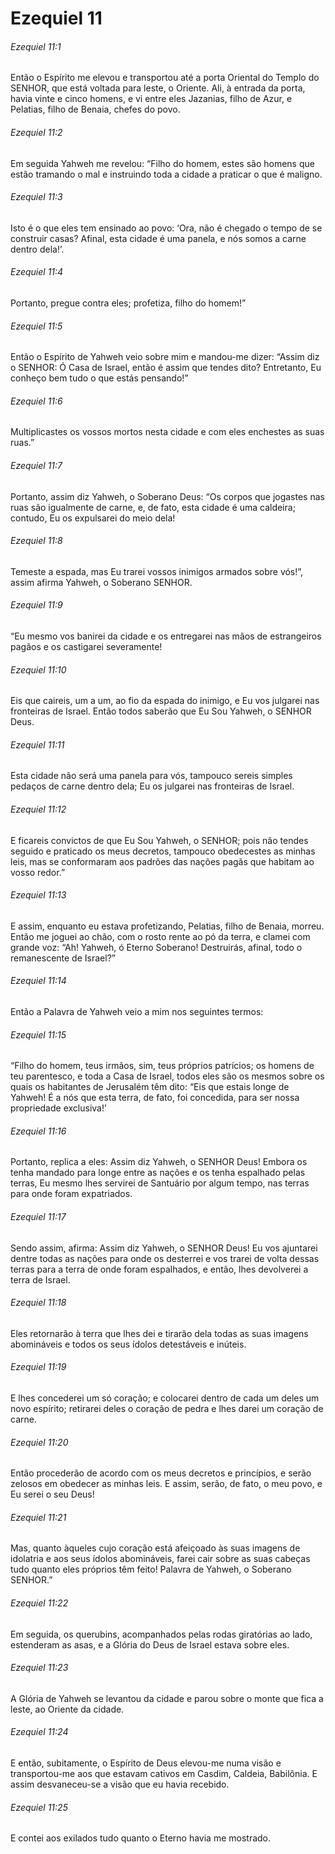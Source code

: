 # Ezequiel 11

###### Ezequiel 11:1

Então o Espírito me elevou e transportou até a porta Oriental do Templo do SENHOR, que está voltada para leste, o Oriente. Ali, à entrada da porta, havia vinte e cinco homens, e vi entre eles Jazanias, filho de Azur, e Pelatias, filho de Benaia, chefes do povo.

###### Ezequiel 11:2

Em seguida Yahweh me revelou: “Filho do homem, estes são homens que estão tramando o mal e instruindo toda a cidade a praticar o que é maligno.

###### Ezequiel 11:3

Isto é o que eles tem ensinado ao povo: ‘Ora, não é chegado o tempo de se construir casas? Afinal, esta cidade é uma panela, e nós somos a carne dentro dela!’.

###### Ezequiel 11:4

Portanto, pregue contra eles; profetiza, filho do homem!”

###### Ezequiel 11:5

Então o Espírito de Yahweh veio sobre mim e mandou-me dizer: “Assim diz o SENHOR: Ó Casa de Israel, então é assim que tendes dito? Entretanto, Eu conheço bem tudo o que estás pensando!”

###### Ezequiel 11:6

Multiplicastes os vossos mortos nesta cidade e com eles enchestes as suas ruas.”

###### Ezequiel 11:7

Portanto, assim diz Yahweh, o Soberano Deus: “Os corpos que jogastes nas ruas são igualmente de carne, e, de fato, esta cidade é uma caldeira; contudo, Eu os expulsarei do meio dela!

###### Ezequiel 11:8

Temeste a espada, mas Eu trarei vossos inimigos armados sobre vós!”, assim afirma Yahweh, o Soberano SENHOR.

###### Ezequiel 11:9

“Eu mesmo vos banirei da cidade e os entregarei nas mãos de estrangeiros pagãos e os castigarei severamente!

###### Ezequiel 11:10

Eis que caireis, um a um, ao fio da espada do inimigo, e Eu vos julgarei nas fronteiras de Israel. Então todos saberão que Eu Sou Yahweh, o SENHOR Deus.

###### Ezequiel 11:11

Esta cidade não será uma panela para vós, tampouco sereis simples pedaços de carne dentro dela; Eu os julgarei nas fronteiras de Israel.

###### Ezequiel 11:12

E ficareis convictos de que Eu Sou Yahweh, o SENHOR; pois não tendes seguido e praticado os meus decretos, tampouco obedecestes as minhas leis, mas se conformaram aos padrões das nações pagãs que habitam ao vosso redor.”

###### Ezequiel 11:13

E assim, enquanto eu estava profetizando, Pelatias, filho de Benaia, morreu. Então me joguei ao chão, com o rosto rente ao pó da terra, e clamei com grande voz: “Ah! Yahweh, ó Eterno Soberano! Destruirás, afinal, todo o remanescente de Israel?”

###### Ezequiel 11:14

Então a Palavra de Yahweh veio a mim nos seguintes termos:

###### Ezequiel 11:15

“Filho do homem, teus irmãos, sim, teus próprios patrícios; os homens de teu parentesco, e toda a Casa de Israel, todos eles são os mesmos sobre os quais os habitantes de Jerusalém têm dito: “Eis que estais longe de Yahweh! É a nós que esta terra, de fato, foi concedida, para ser nossa propriedade exclusiva!’

###### Ezequiel 11:16

Portanto, replica a eles: Assim diz Yahweh, o SENHOR Deus! Embora os tenha mandado para longe entre as nações e os tenha espalhado pelas terras, Eu mesmo lhes servirei de Santuário por algum tempo, nas terras para onde foram expatriados.

###### Ezequiel 11:17

Sendo assim, afirma: Assim diz Yahweh, o SENHOR Deus! Eu vos ajuntarei dentre todas as nações para onde os desterrei e vos trarei de volta dessas terras para a terra de onde foram espalhados, e então, lhes devolverei a terra de Israel.

###### Ezequiel 11:18

Eles retornarão à terra que lhes dei e tirarão dela todas as suas imagens abomináveis e todos os seus ídolos detestáveis e inúteis.

###### Ezequiel 11:19

E lhes concederei um só coração; e colocarei dentro de cada um deles um novo espírito; retirarei deles o coração de pedra e lhes darei um coração de carne.

###### Ezequiel 11:20

Então procederão de acordo com os meus decretos e princípios, e serão zelosos em obedecer as minhas leis. E assim, serão, de fato, o meu povo, e Eu serei o seu Deus!

###### Ezequiel 11:21

Mas, quanto àqueles cujo coração está afeiçoado às suas imagens de idolatria e aos seus ídolos abomináveis, farei cair sobre as suas cabeças tudo quanto eles próprios têm feito! Palavra de Yahweh, o Soberano SENHOR.”

###### Ezequiel 11:22

Em seguida, os querubins, acompanhados pelas rodas giratórias ao lado, estenderam as asas, e a Glória do Deus de Israel estava sobre eles.

###### Ezequiel 11:23

A Glória de Yahweh se levantou da cidade e parou sobre o monte que fica a leste, ao Oriente da cidade.

###### Ezequiel 11:24

E então, subitamente, o Espírito de Deus elevou-me numa visão e transportou-me aos que estavam cativos em Casdim, Caldeia, Babilônia. E assim desvaneceu-se a visão que eu havia recebido.

###### Ezequiel 11:25

E contei aos exilados tudo quanto o Eterno havia me mostrado.

